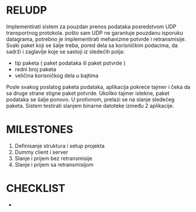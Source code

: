 RELUDP
======

Implementirati sistem za pouzdan prenos podataka posredstvom UDP transportnog protokola. pošto sam UDP ne garantuje pouzdanu isporuku datagrama, potrebno je implementirati mehanizme potvrde i retransmisije. Svaki paket koji se šalje treba, pored dela sa korisničkim podacima, da sadrži i zaglavlje koje se sastoji iz sledećih polja:

- tip paketa ( paket podataka ili paket potvrde )
- redni broj paketa
- veličina korisničkog dela u bajtima

Posle svakog poslatog paketa podataka, aplikacija pokreće tajmer i čeka da sa druge strane stigne paket potvrde. Ukoliko tajmer istekne, paket podataka se šalje ponovo. U protivnom, prelazi se na slanje sledećeg paketa. Sistem testirati slanjem binarne datoteke između 2 aplikacije.

MILESTONES
==========

1. Definisanje struktura i setup projekta
2. Dummy client i server
3. Slanje i prijem bez retransmisije
4. Slanje i prijem sa retransmisijom

CHECKLIST
=========

-

